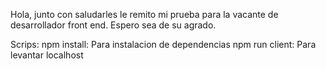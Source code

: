 
Hola, junto con saludarles le remito mi prueba para la vacante de desarrollador front end. Espero sea de su agrado.

Scrips:
npm install: Para instalacion de dependencias
npm run client: Para levantar localhost

